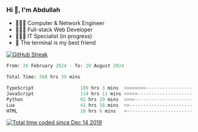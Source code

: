 <h3>Hi 👋, I'm Abdullah</h3>

- 👷🏼‍♂️ Computer & Network Engineer
- 👨🏻‍💻 Full-stack Web Developer
- 👨🏻‍💻 IT Specialist (in progress)
- 🖤 The terminal is my best friend

[![GitHub Streak](https://streak-stats.demolab.com?user=al3bad&theme=transparent&date_format=j%20M%5B%20Y%5D)](https://git.io/streak-stats)

<!--START_SECTION:waka-->

```python
From: 28 February 2024 - To: 28 August 2024

Total Time: 568 hrs 39 mins

TypeScript                 189 hrs 3 mins  >>>>>>>>-----------------   33.09 %
JavaScript                 114 hrs 11 mins >>>>>--------------------   19.99 %
Python                     92 hrs 29 mins  >>>>---------------------   16.19 %
Lua                        41 hrs 18 mins  >>-----------------------   07.23 %
HTML                       18 hrs 6 mins   >------------------------   03.17 %
```

<!--END_SECTION:waka-->

<p>
  <a href="https://wakatime.com/@ce2a2aac-0d6b-4d65-b864-8a4bcaf12967"><img src="https://wakatime.com/badge/user/ce2a2aac-0d6b-4d65-b864-8a4bcaf12967.svg" alt="Total time coded since Dec 14 2019" /></a>
</p>
